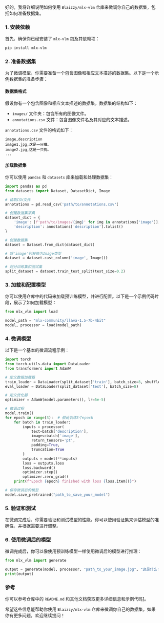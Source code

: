 好的，我将详细说明如何使用 `Blaizzy/mlx-vlm` 仓库来微调你自己的数据集，包括如何准备数据集。

### 1. 安装依赖
首先，确保你已经安装了 `mlx-vlm` 包及其依赖项：
```bash
pip install mlx-vlm
```

### 2. 准备数据集
为了微调模型，你需要准备一个包含图像和相应文本描述的数据集。以下是一个示例数据集的准备步骤：

#### 数据集格式
假设你有一个包含图像和相应文本描述的数据集，数据集的结构如下：
- `images/` 文件夹：包含所有的图像文件。
- `annotations.csv` 文件：包含图像文件名及其对应的文本描述。

`annotations.csv` 文件的格式如下：
```csv
image,description
image1.jpg,这是一只猫。
image2.jpg,这是一只狗。
...
```

#### 加载数据集
你可以使用 `pandas` 和 `datasets` 库来加载和处理数据集：
```python
import pandas as pd
from datasets import Dataset, DatasetDict, Image

# 读取CSV文件
annotations = pd.read_csv('path/to/annotations.csv')

# 创建数据集字典
dataset_dict = {
    'image': [f'path/to/images/{img}' for img in annotations['image']],
    'description': annotations['description'].tolist()
}

# 创建数据集
dataset = Dataset.from_dict(dataset_dict)

# 将'image'列转换为Image类型
dataset = dataset.cast_column('image', Image())

# 划分训练集和测试集
split_dataset = dataset.train_test_split(test_size=0.2)
```

### 3. 加载和配置模型
你可以使用仓库中的代码来加载预训练模型，并进行配置。以下是一个示例代码片段，展示了如何加载模型：
```python
from mlx_vlm import load

model_path = "mlx-community/llava-1.5-7b-4bit"
model, processor = load(model_path)
```

### 4. 微调模型
以下是一个基本的微调流程示例：

```python
import torch
from torch.utils.data import DataLoader
from transformers import AdamW

# 定义数据加载器
train_loader = DataLoader(split_dataset['train'], batch_size=8, shuffle=True)
eval_loader = DataLoader(split_dataset['test'], batch_size=8)

# 定义优化器
optimizer = AdamW(model.parameters(), lr=5e-5)

# 微调过程
model.train()
for epoch in range(3):  # 假设训练3个epoch
    for batch in train_loader:
        inputs = processor(
            text=batch['description'],
            images=batch['image'],
            return_tensors='pt',
            padding=True,
            truncation=True
        )
        outputs = model(**inputs)
        loss = outputs.loss
        loss.backward()
        optimizer.step()
        optimizer.zero_grad()
    print(f"Epoch {epoch} finished with loss {loss.item()}")

# 保存微调后的模型
model.save_pretrained("path_to_save_your_model")
```

### 5. 验证和测试
在微调完成后，你需要验证和测试模型的性能。你可以使用验证集来评估模型的准确性，并根据需要进行调整。

### 6. 使用微调后的模型
微调完成后，你可以像使用预训练模型一样使用微调后的模型进行推理：
```python
from mlx_vlm import generate

output = generate(model, processor, "path_to_your_image.jpg", "这是什么？", verbose=False)
print(output)
```

### 参考
你可以参考仓库中的 `README.md` 和其他文档获取更多详细信息和示例代码[1](https://github.com/Blaizzy/mlx-vlm/blob/main/README.md)。

希望这些信息能帮助你使用 `Blaizzy/mlx-vlm` 仓库来微调你自己的数据集。如果你有更多问题，欢迎继续提问！
